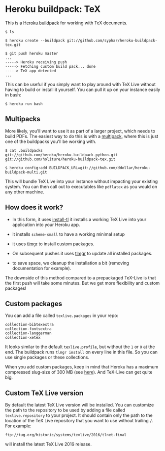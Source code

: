 Heroku buildpack: TeX
=====================

This is a [Heroku buildpack](http://devcenter.heroku.com/articles/buildpacks) for working with TeX documents.

    $ ls

    $ heroku create --buildpack git://github.com/syphar/heroku-buildpack-tex.git

    $ git push heroku master
    ...
    -----> Heroku receiving push
    -----> Fetching custom build pack... done
    -----> TeX app detected
    ...

This can be useful if you simply want to play around with TeX Live without
having to build or install it yourself. You can pull it up on your instance
easily in bash:

    $ heroku run bash

Multipacks
----------

More likely, you'll want to use it as part of a larger project, which needs to
build PDFs. The easiest way to do this is with a [multipack](https://github.com/ddollar/heroku-buildpack-multi),
where this is just one of the buildpacks you'll be working with.

    $ cat .buildpacks
    git://github.com/heroku/heroku-buildpack-python.git
    git://github.com/holiture/heroku-buildpack-tex.git

    $ heroku config:add BUILDPACK_URL=git://github.com/ddollar/heroku-buildpack-multi.git

This will bundle TeX Live into your instance without impacting your existing
system. You can then call out to executables like `pdflatex` as you would on
any other machine.

How does it work?
-----------------
- In this form, it uses [install-tl](http://www.tug.org/texlive/doc/install-tl.html) it installs a working TeX Live into your application into your Heroku app.

- it installs `scheme-small` to have a working minimal setup

- it uses [tlmgr](http://www.tug.org/texlive/tlmgr.html) to install custom packages.

- On subsequent pushes it uses [tlmgr](http://www.tug.org/texlive/tlmgr.html) to update all installed packages.

- to save space, we cleanup the installation a bit (removing documentation for example).

The downside of this method compared to a prepackaged TeX-Live is that the first push will take some minutes. But we get more flexibility and custom packages!

Custom packages
---------------
You can add a file called `texlive.packages` in your repo:

    collection-bibtexextra
    collection-fontsextra
    collection-langgerman
    collection-xetex

It looks similar to the default `texlive.profile`, but without the `1` or `0` at the end. The buildpack runs `tlmgr install` on every line in this file. So you can use single packages or these collections.

When you add custom packages, keep in mind that Heroku has a maximum compressed slug-size of 300 MB (see [here](https://devcenter.heroku.com/articles/slug-compiler#slug-size)). And TeX-Live can get quite big.

Custom TeX Live version
-----------------------
By default the latest TeX Live version will be installed. You can customize the path to the repository to be used by adding a file called `texlive.repository` to your project.
It should contain only the path to the location of the TeX Live repository that you want to use without trailing `/`. For example:

    ftp://tug.org/historic/systems/texlive/2016/tlnet-final

will install the latest TeX Live 2016 release.
